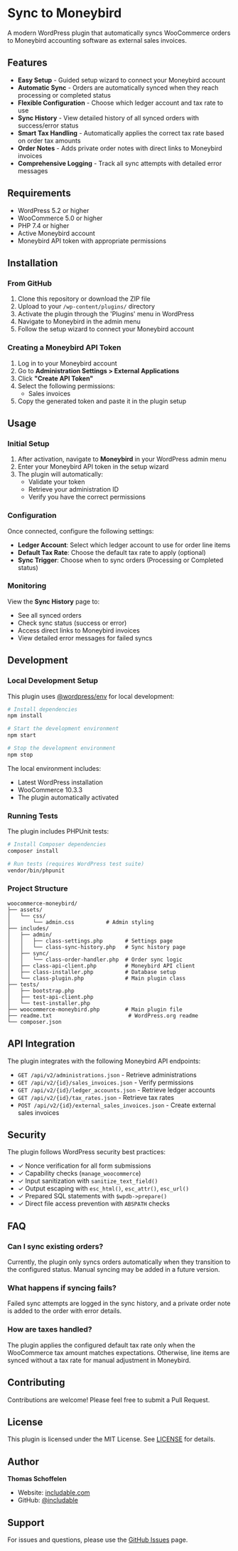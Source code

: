 # Sync to Moneybird

A modern WordPress plugin that automatically syncs WooCommerce orders to Moneybird accounting software as external sales invoices.

## Features

- **Easy Setup** - Guided setup wizard to connect your Moneybird account
- **Automatic Sync** - Orders are automatically synced when they reach processing or completed status
- **Flexible Configuration** - Choose which ledger account and tax rate to use
- **Sync History** - View detailed history of all synced orders with success/error status
- **Smart Tax Handling** - Automatically applies the correct tax rate based on order tax amounts
- **Order Notes** - Adds private order notes with direct links to Moneybird invoices
- **Comprehensive Logging** - Track all sync attempts with detailed error messages

## Requirements

- WordPress 5.2 or higher
- WooCommerce 5.0 or higher
- PHP 7.4 or higher
- Active Moneybird account
- Moneybird API token with appropriate permissions

## Installation

### From GitHub

1. Clone this repository or download the ZIP file
2. Upload to your `/wp-content/plugins/` directory
3. Activate the plugin through the 'Plugins' menu in WordPress
4. Navigate to Moneybird in the admin menu
5. Follow the setup wizard to connect your Moneybird account

### Creating a Moneybird API Token

1. Log in to your Moneybird account
2. Go to **Administration Settings > External Applications**
3. Click **"Create API Token"**
4. Select the following permissions:
   - Sales invoices
5. Copy the generated token and paste it in the plugin setup

## Usage

### Initial Setup

1. After activation, navigate to **Moneybird** in your WordPress admin menu
2. Enter your Moneybird API token in the setup wizard
3. The plugin will automatically:
   - Validate your token
   - Retrieve your administration ID
   - Verify you have the correct permissions

### Configuration

Once connected, configure the following settings:

- **Ledger Account**: Select which ledger account to use for order line items
- **Default Tax Rate**: Choose the default tax rate to apply (optional)
- **Sync Trigger**: Choose when to sync orders (Processing or Completed status)

### Monitoring

View the **Sync History** page to:
- See all synced orders
- Check sync status (success or error)
- Access direct links to Moneybird invoices
- View detailed error messages for failed syncs

## Development

### Local Development Setup

This plugin uses [@wordpress/env](https://www.npmjs.com/package/@wordpress/env) for local development:

```bash
# Install dependencies
npm install

# Start the development environment
npm start

# Stop the development environment
npm stop
```

The local environment includes:
- Latest WordPress installation
- WooCommerce 10.3.3
- The plugin automatically activated

### Running Tests

The plugin includes PHPUnit tests:

```bash
# Install Composer dependencies
composer install

# Run tests (requires WordPress test suite)
vendor/bin/phpunit
```

### Project Structure

```
woocommerce-moneybird/
├── assets/
│   └── css/
│       └── admin.css          # Admin styling
├── includes/
│   ├── admin/
│   │   ├── class-settings.php       # Settings page
│   │   └── class-sync-history.php   # Sync history page
│   ├── sync/
│   │   └── class-order-handler.php  # Order sync logic
│   ├── class-api-client.php         # Moneybird API client
│   ├── class-installer.php          # Database setup
│   └── class-plugin.php             # Main plugin class
├── tests/
│   ├── bootstrap.php
│   ├── test-api-client.php
│   └── test-installer.php
├── woocommerce-moneybird.php        # Main plugin file
├── readme.txt                        # WordPress.org readme
└── composer.json
```

## API Integration

The plugin integrates with the following Moneybird API endpoints:

- `GET /api/v2/administrations.json` - Retrieve administrations
- `GET /api/v2/{id}/sales_invoices.json` - Verify permissions
- `GET /api/v2/{id}/ledger_accounts.json` - Retrieve ledger accounts
- `GET /api/v2/{id}/tax_rates.json` - Retrieve tax rates
- `POST /api/v2/{id}/external_sales_invoices.json` - Create external sales invoices

## Security

The plugin follows WordPress security best practices:

- ✓ Nonce verification for all form submissions
- ✓ Capability checks (`manage_woocommerce`)
- ✓ Input sanitization with `sanitize_text_field()`
- ✓ Output escaping with `esc_html()`, `esc_attr()`, `esc_url()`
- ✓ Prepared SQL statements with `$wpdb->prepare()`
- ✓ Direct file access prevention with `ABSPATH` checks

## FAQ

### Can I sync existing orders?

Currently, the plugin only syncs orders automatically when they transition to the configured status. Manual syncing may be added in a future version.

### What happens if syncing fails?

Failed sync attempts are logged in the sync history, and a private order note is added to the order with error details.

### How are taxes handled?

The plugin applies the configured default tax rate only when the WooCommerce tax amount matches expectations. Otherwise, line items are synced without a tax rate for manual adjustment in Moneybird.

## Contributing

Contributions are welcome! Please feel free to submit a Pull Request.

## License

This plugin is licensed under the MIT License. See [LICENSE](LICENSE) for details.

## Author

**Thomas Schoffelen**
- Website: [includable.com](https://includable.com)
- GitHub: [@includable](https://github.com/includable)

## Support

For issues and questions, please use the [GitHub Issues](https://github.com/includable/woocommerce-moneybird/issues) page.
